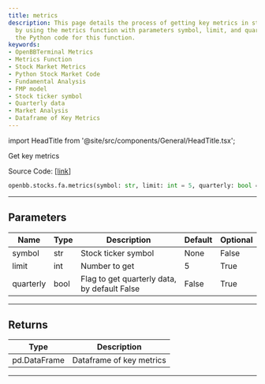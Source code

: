 ```yaml
---
title: metrics
description: This page details the process of getting key metrics in stock market
  by using the metrics function with parameters symbol, limit, and quarterly. It includes
  the Python code for this function.
keywords:
- OpenBBTerminal Metrics
- Metrics Function
- Stock Market Metrics
- Python Stock Market Code
- Fundamental Analysis
- FMP model
- Stock ticker symbol
- Quarterly data
- Market Analysis
- Dataframe of Key Metrics
---
```


import HeadTitle from '@site/src/components/General/HeadTitle.tsx';

<HeadTitle title="metrics - Fa - Stocks - Reference | OpenBB SDK Docs" />

Get key metrics

Source Code: [[link](https://github.com/OpenBB-finance/OpenBBTerminal/tree/main/openbb_terminal/stocks/fundamental_analysis/fmp_model.py#L421)]

```python
openbb.stocks.fa.metrics(symbol: str, limit: int = 5, quarterly: bool = False)
```

---

## Parameters

| Name | Type | Description | Default | Optional |
| ---- | ---- | ----------- | ------- | -------- |
| symbol | str | Stock ticker symbol | None | False |
| limit | int | Number to get | 5 | True |
| quarterly | bool | Flag to get quarterly data, by default False | False | True |


---

## Returns

| Type | Description |
| ---- | ----------- |
| pd.DataFrame | Dataframe of key metrics |
---
